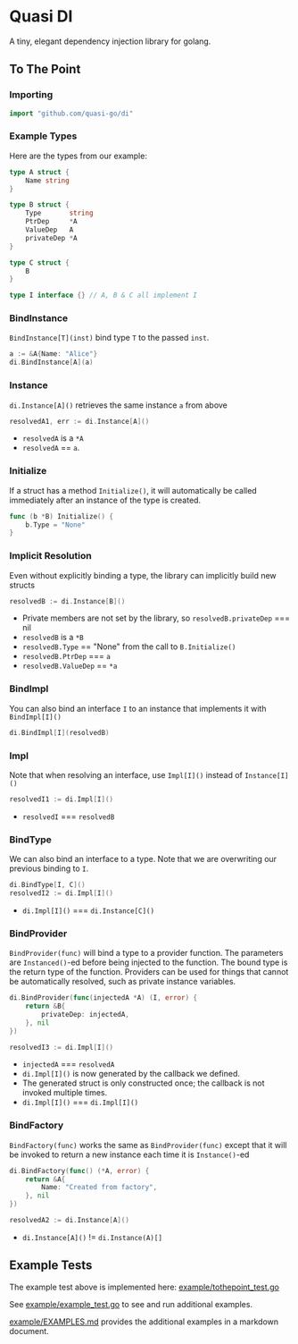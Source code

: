 
# Quasi DI

A tiny, elegant dependency injection library for golang.

## To The Point

### Importing

```go
import "github.com/quasi-go/di"
```

### Example Types

Here are the types from our example:

```go
type A struct {
	Name string
}

type B struct {
	Type       string
	PtrDep     *A
	ValueDep   A
	privateDep *A
}

type C struct {
	B
}

type I interface {} // A, B & C all implement I
```

### BindInstance

`BindInstance[T](inst)` bind type `T` to the passed `inst`.

```go
a := &A{Name: "Alice"}
di.BindInstance[A](a)
```

### Instance

`di.Instance[A]()` retrieves the same instance `a` from above

```go
resolvedA1, err := di.Instance[A]()
```

- `resolvedA` is a `*A`
- `resolvedA` == `a`.

### Initialize

If a struct has a method `Initialize()`, it will automatically be called immediately after
an instance of the type is created.

```go
func (b *B) Initialize() {
	b.Type = "None"
}
```

### Implicit Resolution

Even without explicitly binding a type, the library can implicitly build new structs

```go
resolvedB := di.Instance[B]()
```

- Private members are not set by the library, so `resolvedB.privateDep` === nil
- `resolvedB` is a `*B`
- `resolvedB.Type` == "None" from the call to `B.Initialize()`
- `resolvedB.PtrDep` === `a`
- `resolvedB.ValueDep` == `*a`

### BindImpl

You can also bind an interface `I` to an instance that implements it with `BindImpl[I]()`

```go
di.BindImpl[I](resolvedB)
```

### Impl

Note that when resolving an interface, use `Impl[I]()` instead of `Instance[I]()`

```go
resolvedI1 := di.Impl[I]()
```
- `resolvedI` === `resolvedB`

### BindType

We can also bind an interface to a type. Note that we are overwriting our previous binding to `I`.

```go
di.BindType[I, C]()
resolvedI2 := di.Impl[I]()
```

- `di.Impl[I]()` === `di.Instance[C]()`

### BindProvider

`BindProvider(func)` will bind a type to a provider function. The parameters  are `Instanced()`-ed
before being injected to the function. The bound type is the return type of the function.
Providers can be used for things that cannot be automatically resolved, such as private
instance variables.

```go
di.BindProvider(func(injectedA *A) (I, error) {
    return &B{
        privateDep: injectedA,
    }, nil
})

resolvedI3 := di.Impl[I]()
```

- `injectedA` === `resolvedA`
- `di.Impl[I]()` is now generated by the callback we defined.
- The generated struct is only constructed once; the callback is not invoked multiple times.
- `di.Impl[I]()` === `di.Impl[I]()`

### BindFactory

`BindFactory(func)` works the same as `BindProvider(func)` except that it will be invoked
to return a new instance each time it is `Instance()`-ed

```go
di.BindFactory(func() (*A, error) {
    return &A{
        Name: "Created from factory",
    }, nil
})

resolvedA2 := di.Instance[A]()
```

- `di.Instance[A]()` != `di.Instance(A)[]`

## Example Tests

The example test above is implemented here: [example/tothepoint_test.go](example/tothepoint_test.go)

See [example/example_test.go](example/example_test.go) to see and run additional examples.

[example/EXAMPLES.md](example/EXAMPLES.md) provides the additional examples in a markdown document.

